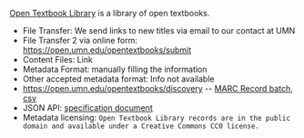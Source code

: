  [Open Textbook Library](https://open.umn.edu/opentextbooks) is a library of open textbooks. 

 - File Transfer: We send links to new titles via email to our contact at UMN 
 - File Transfer 2 via online form: https://open.umn.edu/opentextbooks/submit
 - Content Files: Link
 - Metadata Format: manually filling the information
 - Other accepted metadata format: Info not available
 - https://open.umn.edu/opentextbooks/discovery -- [MARC Record batch](https://open.umn.edu/opentextbooks/download.marc), [csv](https://open.umn.edu/opentextbooks/download.csv)
 - JSON API: [specification document](https://open.umn.edu/opentextbooks/OTL-API.pdf)
 - Metadata licensing: `Open Textbook Library records are in the public domain and available under a Creative Commons CC0 license.`